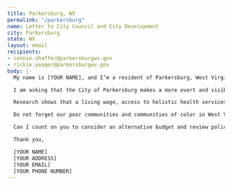 ```yaml
---
title: Parkersburg, WV
permalink: "/parkersburg"
name: Letter to City Council and City Development
city: Parkersburg
state: WV
layout: email
recipients:
- connie.shaffer@parkersburgwv.gov
- rickie.yeager@parkersburgwv.gov
body: |-
  My name is [YOUR NAME], and I’m a resident of Parkersburg, West Virginia. I am writing about the Parkersburg fiscal year 2021 budget and call for you to review city policies surrounding police.

  I am asking that the City of Parkersburg makes a more overt and visible commitment to racial justice. I demand that the budget be amended and reviewed so that Council may find ways to redirect money away from Parkersburg Police Department’s overinflated budget. I urge you to pressure the City Manager’s Office and our local officials towards an ethical and equal reallocation of the city’s expenditures, away from PD, and towards sectors that facilitate the dismantling of racial and class inequality.

  Research shows that a living wage, access to holistic health services and treatment, educational opportunity, and stable housing are far more successful at reducing crime than police or prisons (Source: Popular Democracy). As such, I demand more aggressive financial support be directed to those areas. West Virginia and our city's budgets are already struggling. We need to devote more money to building community and community resources across the state.

  Do not forget our poor communities and communities of color in West Virginia who are disproportionate targets of police violence. Justice will only be served when the police are reformed, and this will not be possible until we defund them.

  Can I count on you to consider an alternative budget and review policing methods that puts a focus on social service programs?

  Thank you,

  [YOUR NAME]
  [YOUR ADDRESS]
  [YOUR EMAIL]
  [YOUR PHONE NUMBER]
---
```


